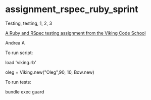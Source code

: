 assignment_rspec_ruby_sprint
============================

Testing, testing, 1, 2, 3

[A Ruby and RSpec testing assignment from the Viking Code School](http://www.vikingcodeschool.com)

Andrea A


To run script:

load 'viking.rb'

oleg = Viking.new("Oleg",90, 10, Bow.new)



To run tests:

bundle exec guard